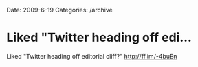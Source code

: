 Date: 2009-6-19
Categories: /archive

# Liked "Twitter heading off edi...

Liked "Twitter heading off editorial cliff?" <a href="http://ff.im/-4buEn" rel="nofollow">http://ff.im/-4buEn</a>
